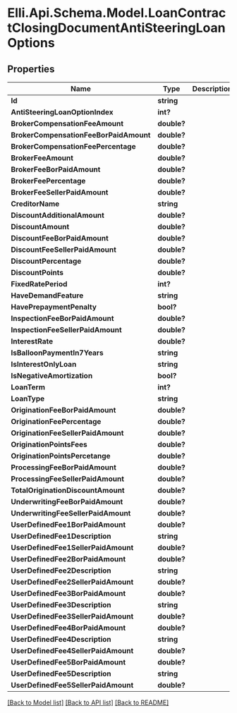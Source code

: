 # Elli.Api.Schema.Model.LoanContractClosingDocumentAntiSteeringLoanOptions
## Properties

Name | Type | Description | Notes
------------ | ------------- | ------------- | -------------
**Id** | **string** |  | [optional] 
**AntiSteeringLoanOptionIndex** | **int?** |  | [optional] 
**BrokerCompensationFeeAmount** | **double?** |  | [optional] 
**BrokerCompensationFeeBorPaidAmount** | **double?** |  | [optional] 
**BrokerCompensationFeePercentage** | **double?** |  | [optional] 
**BrokerFeeAmount** | **double?** |  | [optional] 
**BrokerFeeBorPaidAmount** | **double?** |  | [optional] 
**BrokerFeePercentage** | **double?** |  | [optional] 
**BrokerFeeSellerPaidAmount** | **double?** |  | [optional] 
**CreditorName** | **string** |  | [optional] 
**DiscountAdditionalAmount** | **double?** |  | [optional] 
**DiscountAmount** | **double?** |  | [optional] 
**DiscountFeeBorPaidAmount** | **double?** |  | [optional] 
**DiscountFeeSellerPaidAmount** | **double?** |  | [optional] 
**DiscountPercentage** | **double?** |  | [optional] 
**DiscountPoints** | **double?** |  | [optional] 
**FixedRatePeriod** | **int?** |  | [optional] 
**HaveDemandFeature** | **string** |  | [optional] 
**HavePrepaymentPenalty** | **bool?** |  | [optional] 
**InspectionFeeBorPaidAmount** | **double?** |  | [optional] 
**InspectionFeeSellerPaidAmount** | **double?** |  | [optional] 
**InterestRate** | **double?** |  | [optional] 
**IsBalloonPaymentIn7Years** | **string** |  | [optional] 
**IsInterestOnlyLoan** | **string** |  | [optional] 
**IsNegativeAmortization** | **bool?** |  | [optional] 
**LoanTerm** | **int?** |  | [optional] 
**LoanType** | **string** |  | [optional] 
**OriginationFeeBorPaidAmount** | **double?** |  | [optional] 
**OriginationFeePercentage** | **double?** |  | [optional] 
**OriginationFeeSellerPaidAmount** | **double?** |  | [optional] 
**OriginationPointsFees** | **double?** |  | [optional] 
**OriginationPointsPercetange** | **double?** |  | [optional] 
**ProcessingFeeBorPaidAmount** | **double?** |  | [optional] 
**ProcessingFeeSellerPaidAmount** | **double?** |  | [optional] 
**TotalOriginationDiscountAmount** | **double?** |  | [optional] 
**UnderwritingFeeBorPaidAmount** | **double?** |  | [optional] 
**UnderwritingFeeSellerPaidAmount** | **double?** |  | [optional] 
**UserDefinedFee1BorPaidAmount** | **double?** |  | [optional] 
**UserDefinedFee1Description** | **string** |  | [optional] 
**UserDefinedFee1SellerPaidAmount** | **double?** |  | [optional] 
**UserDefinedFee2BorPaidAmount** | **double?** |  | [optional] 
**UserDefinedFee2Description** | **string** |  | [optional] 
**UserDefinedFee2SellerPaidAmount** | **double?** |  | [optional] 
**UserDefinedFee3BorPaidAmount** | **double?** |  | [optional] 
**UserDefinedFee3Description** | **string** |  | [optional] 
**UserDefinedFee3SellerPaidAmount** | **double?** |  | [optional] 
**UserDefinedFee4BorPaidAmount** | **double?** |  | [optional] 
**UserDefinedFee4Description** | **string** |  | [optional] 
**UserDefinedFee4SellerPaidAmount** | **double?** |  | [optional] 
**UserDefinedFee5BorPaidAmount** | **double?** |  | [optional] 
**UserDefinedFee5Description** | **string** |  | [optional] 
**UserDefinedFee5SellerPaidAmount** | **double?** |  | [optional] 

[[Back to Model list]](../README.md#documentation-for-models) [[Back to API list]](../README.md#documentation-for-api-endpoints) [[Back to README]](../README.md)

